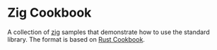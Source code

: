 # Zig Cookbook

A collection of [zig](https://www.ziglang.org") samples that demonstrate how to use the standard library. The format is based on [Rust Cookbook](https://rust-lang-nursery.github.io/rust-cookbook/).


<!-- MARKDOWN-AUTO-DOCS:START (CODE:src=./algorithms/random_values.zig) -->
<!-- MARKDOWN-AUTO-DOCS:END -->
